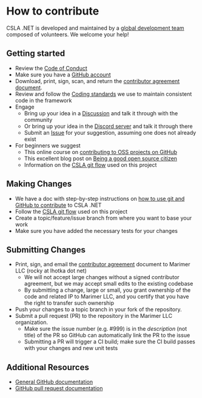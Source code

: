 # How to contribute

CSLA .NET is developed and maintained by a [global development team](https://github.com/MarimerLLC/csla/graphs/contributors) composed of volunteers. We welcome your help!

## Getting started

* Review the [Code of Conduct](https://github.com/MarimerLLC/csla/blob/master/CODE_OF_CONDUCT.md)
* Make sure you have a [GitHub account](https://github.com/signup/free)
* Download, print, sign, scan, and return the [contributor agreement document](https://github.com/MarimerLLC/csla/blob/master/Support/Contributions/CSLA%20Contributor%20Agreement.pdf).
* Review and follow the [Coding standards](https://github.com/MarimerLLC/csla/blob/master/docs/dev/Coding-standards.md) we use to maintain consistent code in the framework
* Engage
  * Bring up your idea in a [Discussion](https://github.com/MarimerLLC/csla/discussions) and talk it through with the community
  * Or bring up your idea in the [Discord server](https://discord.gg/9ahKjb7ccf) and talk it through there
  * Submit an [Issue](https://github.com/MarimerLLC/csla/issues) for your suggestion, assuming one does not already exist
* For beginners we suggest
  * This online course on [contributing to OSS projects on GitHub](https://egghead.io/series/how-to-contribute-to-an-open-source-project-on-github)
  * This excellent blog post on [Being a good open source citizen](https://hackernoon.com/being-a-good-open-source-citizen-9060d0ab9732#.4owk5884d)
  * Information on the [CSLA git flow](https://github.com/MarimerLLC/csla/blob/master/docs/dev/csla-github-flow.md) used on this project

## Making Changes

* We have a doc with step-by-step instructions on [how to use git and GitHub to contribute](https://github.com/MarimerLLC/csla/blob/master/docs/dev/csla-github-flow.md) to CSLA .NET
* Follow the [CSLA git flow](https://github.com/MarimerLLC/csla/blob/master/docs/dev/csla-github-flow.md) used on this project
* Create a topic/feature/issue branch from where you want to base your work
* Make sure you have added the necessary tests for your changes

## Submitting Changes

* Print, sign, and email the [contributor agreement](https://github.com/MarimerLLC/csla/blob/master/Support/Contributions/CSLA%20Contributor%20Agreement.pdf?raw=true) document to Marimer LLC (rocky at lhotka dot net)
  * We will not accept large changes without a signed contributor agreement, but we may accept small edits to the existing codebase
  * By submitting a change, large or small, you grant ownership of the code and related IP to Marimer LLC, and you certify that you have the right to transfer such ownership
* Push your changes to a topic branch in your fork of the repository.
* Submit a pull request (PR) to the repository in the Marimer LLC organization.
  * Make sure the issue number (e.g. #999) is in the _description_ (not title) of the PR so GitHub can automatically link the PR to the issue
  * Submitting a PR will trigger a CI build; make sure the CI build passes with your changes and new unit tests

## Additional Resources

* [General GitHub documentation](http://help.github.com/)
* [GitHub pull request documentation](http://help.github.com/send-pull-requests/)
